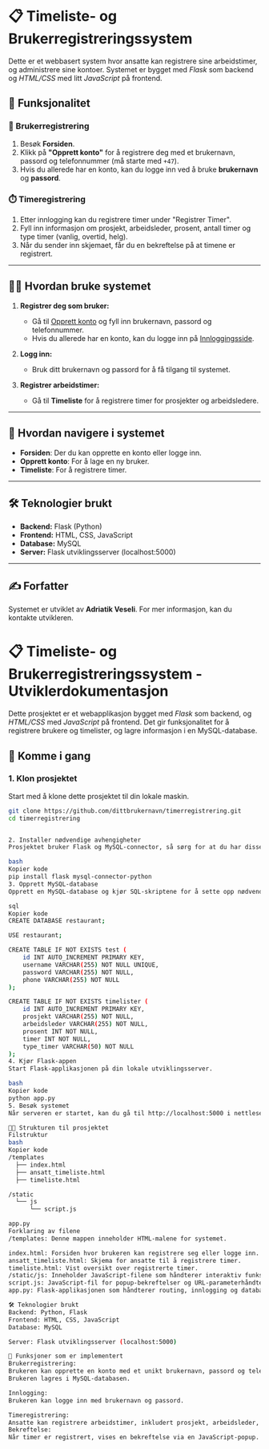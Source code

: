 # 📋 Timeliste- og Brukerregistreringssystem

Dette er et webbasert system hvor ansatte kan registrere sine arbeidstimer, og administrere sine kontoer. Systemet er bygget med *Flask* som backend og *HTML/CSS* med litt *JavaScript* på frontend.

## 🚀 Funksjonalitet

### 🔐 Brukerregistrering
1. Besøk **Forsiden**.
2. Klikk på **"Opprett konto"** for å registrere deg med et brukernavn, passord og telefonnummer (må starte med `+47`).
3. Hvis du allerede har en konto, kan du logge inn ved å bruke **brukernavn** og **passord**.

### ⏱️ Timeregistrering
1. Etter innlogging kan du registrere timer under "Registrer Timer".
2. Fyll inn informasjon om prosjekt, arbeidsleder, prosent, antall timer og type timer (vanlig, overtid, helg).
3. Når du sender inn skjemaet, får du en bekreftelse på at timene er registrert.

---

## 🧑‍💻 Hvordan bruke systemet

1. **Registrer deg som bruker:**
   - Gå til [Opprett konto](http://localhost:5000/createacc) og fyll inn brukernavn, passord og telefonnummer.
   - Hvis du allerede har en konto, kan du logge inn på [Innloggingsside](http://localhost:5000).
   
2. **Logg inn:**
   - Bruk ditt brukernavn og passord for å få tilgang til systemet.

3. **Registrer arbeidstimer:**
   - Gå til **Timeliste** for å registrere timer for prosjekter og arbeidsledere.

---

## 📂 Hvordan navigere i systemet
- **Forsiden**: Der du kan opprette en konto eller logge inn.
- **Opprett konto**: For å lage en ny bruker.
- **Timeliste**: For å registrere timer.

---

## 🛠️ Teknologier brukt
- **Backend:** Flask (Python)
- **Frontend:** HTML, CSS, JavaScript
- **Database:** MySQL
- **Server:** Flask utviklingsserver (localhost:5000)

---

## ✍️ Forfatter
Systemet er utviklet av **Adriatik Veseli**. For mer informasjon, kan du kontakte utvikleren.




# 📋 Timeliste- og Brukerregistreringssystem - Utviklerdokumentasjon

Dette prosjektet er et webapplikasjon bygget med *Flask* som backend, og *HTML/CSS* med *JavaScript* på frontend. Det gir funksjonalitet for å registrere brukere og timelister, og lagre informasjon i en MySQL-database.

## 🚀 Komme i gang

### 1. Klon prosjektet
Start med å klone dette prosjektet til din lokale maskin.

```bash
git clone https://github.com/dittbrukernavn/timerregistrering.git
cd timerregistrering


2. Installer nødvendige avhengigheter
Prosjektet bruker Flask og MySQL-connector, så sørg for at du har disse installert:

bash
Kopier kode
pip install flask mysql-connector-python
3. Opprett MySQL-database
Opprett en MySQL-database og kjør SQL-skriptene for å sette opp nødvendige tabeller. Kjør disse kommandoene i MySQL:

sql
Kopier kode
CREATE DATABASE restaurant;

USE restaurant;

CREATE TABLE IF NOT EXISTS test (
    id INT AUTO_INCREMENT PRIMARY KEY,
    username VARCHAR(255) NOT NULL UNIQUE,
    password VARCHAR(255) NOT NULL,
    phone VARCHAR(255) NOT NULL
);

CREATE TABLE IF NOT EXISTS timelister (
    id INT AUTO_INCREMENT PRIMARY KEY,
    prosjekt VARCHAR(255) NOT NULL,
    arbeidsleder VARCHAR(255) NOT NULL,
    prosent INT NOT NULL,
    timer INT NOT NULL,
    type_timer VARCHAR(50) NOT NULL
);
4. Kjør Flask-appen
Start Flask-applikasjonen på din lokale utviklingsserver.

bash
Kopier kode
python app.py
5. Besøk systemet
Når serveren er startet, kan du gå til http://localhost:5000 i nettleseren.

🧑‍💻 Strukturen til prosjektet
Filstruktur
bash
Kopier kode
/templates
  ├── index.html
  ├── ansatt_timeliste.html
  ├── timeliste.html

/static
  └── js
      └── script.js

app.py
Forklaring av filene
/templates: Denne mappen inneholder HTML-malene for systemet.

index.html: Forsiden hvor brukeren kan registrere seg eller logge inn.
ansatt_timeliste.html: Skjema for ansatte til å registrere timer.
timeliste.html: Vist oversikt over registrerte timer.
/static/js: Inneholder JavaScript-filene som håndterer interaktiv funksjonalitet som bekreftelses-popup.
script.js: JavaScript-fil for popup-bekreftelser og URL-parameterhåndtering.
app.py: Flask-applikasjonen som håndterer routing, innlogging og databasen.

🛠️ Teknologier brukt
Backend: Python, Flask
Frontend: HTML, CSS, JavaScript
Database: MySQL

Server: Flask utviklingsserver (localhost:5000)

📂 Funksjoner som er implementert
Brukerregistrering:
Brukeren kan opprette en konto med et unikt brukernavn, passord og telefonnummer.
Brukeren lagres i MySQL-databasen.

Innlogging:
Brukeren kan logge inn med brukernavn og passord.

Timeregistrering:
Ansatte kan registrere arbeidstimer, inkludert prosjekt, arbeidsleder, prosent og timer.
Bekreftelse:
Når timer er registrert, vises en bekreftelse via en JavaScript-popup.




